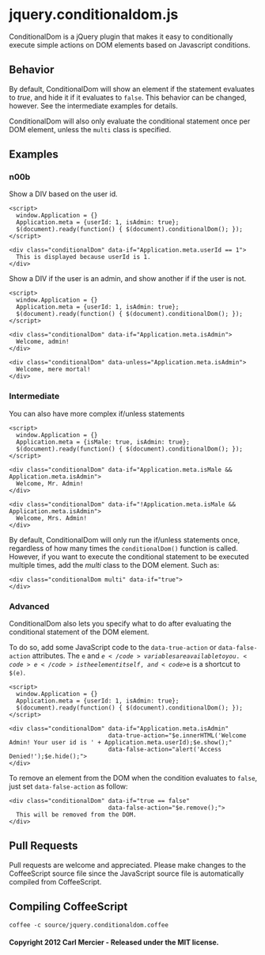 # jquery.conditionaldom.js

ConditionalDom is a jQuery plugin that makes it easy to conditionally execute simple actions on DOM elements based on Javascript conditions.

## Behavior

By default, ConditionalDom will show an element if the statement evaluates to *true*, and hide it if it evaluates to <code>false</code>. This behavior can be changed, however. See the intermediate examples for details.

ConditionalDom will also only evaluate the conditional statement once per DOM element, unless the <code>multi</code> class is specified.

## Examples

### n00b

Show a DIV based on the user id.

    <script>
      window.Application = {}
      Application.meta = {userId: 1, isAdmin: true};
      $(document).ready(function() { $(document).conditionalDom(); });
    </script>

    <div class="conditionalDom" data-if="Application.meta.userId == 1">
      This is displayed because userId is 1.
    </div>


Show a DIV if the user is an admin, and show another if if the user is not.

    <script>
      window.Application = {}
      Application.meta = {userId: 1, isAdmin: true};
      $(document).ready(function() { $(document).conditionalDom(); });
    </script>

    <div class="conditionalDom" data-if="Application.meta.isAdmin">
      Welcome, admin!
    </div>

    <div class="conditionalDom" data-unless="Application.meta.isAdmin">
      Welcome, mere mortal!
    </div>

### Intermediate

You can also have more complex if/unless statements

    <script>
      window.Application = {}
      Application.meta = {isMale: true, isAdmin: true};
      $(document).ready(function() { $(document).conditionalDom(); });
    </script>

    <div class="conditionalDom" data-if="Application.meta.isMale && Application.meta.isAdmin">
      Welcome, Mr. Admin!
    </div>

    <div class="conditionalDom" data-if="!Application.meta.isMale && Application.meta.isAdmin">
      Welcome, Mrs. Admin!
    </div>

By default, ConditionalDom will only run the if/unless statements once, regardless of how many times the <code>conditionalDom()</code> function is called. However, if you want to execute the conditional statement to be executed multiple times, add the *multi* class to the DOM element. Such as:

    <div class="conditionalDom multi" data-if="true">
    </div>

### Advanced

ConditionalDom also lets you specify what to do after evaluating the conditional statement of the DOM element.

To do so, add some JavaScript code to the <code>data-true-action</code> or <code>data-false-action</code> attributes. The <code>e</code> and <code>$e</code> variables are available to you. <code>e</code> is the element itself, and <code>$e</code> is a shortcut to <code>$(e)</code>.

    <script>
      window.Application = {}
      Application.meta = {userId: 1, isAdmin: true};
      $(document).ready(function() { $(document).conditionalDom(); });
    </script>

    <div class="conditionalDom" data-if="Application.meta.isAdmin"
                                data-true-action="$e.innerHTML('Welcome Admin! Your user id is ' + Application.meta.userId);$e.show();"
                                data-false-action="alert('Access Denied!');$e.hide();">
    </div>

To remove an element from the DOM when the condition evaluates to <code>false</code>, just set <code>data-false-action</code> as follow:

    <div class="conditionalDom" data-if="true == false"
                                data-false-action="$e.remove();">
      This will be removed from the DOM.
    </div>


## Pull Requests

Pull requests are welcome and appreciated. Please make changes to the CoffeeScript source file since the JavaScript source file is automatically compiled from CoffeeScript.

## Compiling CoffeeScript

    coffee -c source/jquery.conditionaldom.coffee

#### Copyright 2012 Carl Mercier - Released under the MIT license.
